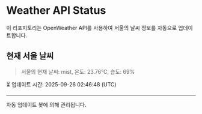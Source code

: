 
# Weather API Status

이 리포지토리는 OpenWeather API를 사용하여 서울의 날씨 정보를 자동으로 업데이트합니다.

## 현재 서울 날씨
> 서울의 현재 날씨: mist, 온도: 23.76°C, 습도: 69%

⏳ 업데이트 시간: 2025-09-26 02:46:48 (UTC)

---
자동 업데이트 봇에 의해 관리됩니다.
